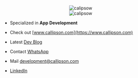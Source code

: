 <div align="center">
  <br />
  <img
    src="https://github-readme-stats.vercel.app/api/top-langs?username=calipsow&show_icons=true&locale=en&layout=donut&langs_count=6"
    alt="calipsow"
  />
  <br />
  <img
    src="https://github-readme-streak-stats.herokuapp.com?user=calipsow"
    alt="calipsow"
  />
  <br />
</div>


- Specialized in **App Development**

- Check out [www.callipson.com](https://www.callipson.com)

- Latest [Dev Blog](https://callipson.com/blog/development)

- Contact [WhatsApp](https://wa.me/message/QZ7KU4ISEPIZO1)

- Mail [development@callipson.com](mailto:development@callipson.com)

- [LinkedIn](https://www.linkedin.com/in/dennis-wilke-646691243?utm_source=share&utm_campaign=share_via&utm_content=profile&utm_medium=ios_app)




